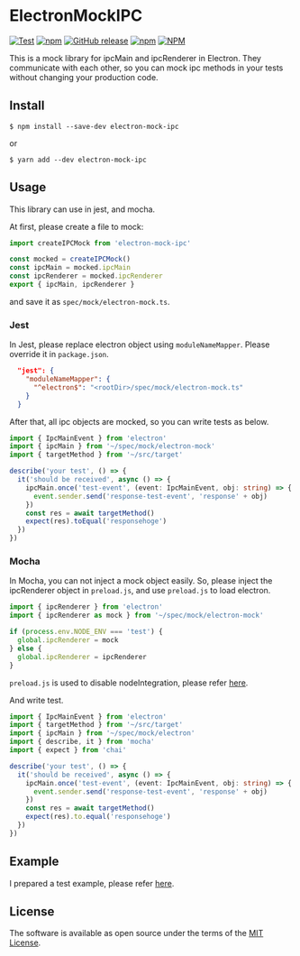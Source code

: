 # ElectronMockIPC
[![Test](https://github.com/h3poteto/electron-mock-ipc/actions/workflows/test.yml/badge.svg?branch=master)](https://github.com/h3poteto/electron-mock-ipc/actions/workflows/test.yml)
[![npm](https://img.shields.io/npm/v/electron-mock-ipc.svg)](https://www.npmjs.com/package/electron-mock-ipc)
[![GitHub release](https://img.shields.io/github/release/h3poteto/electron-mock-ipc.svg)](https://github.com/h3poteto/electron-mock-ipc/releases)
[![npm](https://img.shields.io/npm/dm/electron-mock-ipc)](https://www.npmjs.com/package/electron-mock-ipc)
[![NPM](https://img.shields.io/npm/l/electron-mock-ipc)](/LICENSE.txt)

This is a mock library for ipcMain and ipcRenderer in Electron. They communicate with each other, so you can mock ipc methods in your tests without changing your production code.


## Install

```
$ npm install --save-dev electron-mock-ipc
```

or

```
$ yarn add --dev electron-mock-ipc
```

## Usage
This library can use in jest, and mocha.

At first, please create a file to mock:

```typescript
import createIPCMock from 'electron-mock-ipc'

const mocked = createIPCMock()
const ipcMain = mocked.ipcMain
const ipcRenderer = mocked.ipcRenderer
export { ipcMain, ipcRenderer }
```
and save it as `spec/mock/electron-mock.ts`.


### Jest
In Jest, please replace electron object using `moduleNameMapper`. Please override it in `package.json`.

```json
  "jest": {
    "moduleNameMapper": {
      "^electron$": "<rootDir>/spec/mock/electron-mock.ts"
    }
  }
```

After that, all ipc objects are mocked, so you can write tests as below.

```typescript
import { IpcMainEvent } from 'electron'
import { ipcMain } from '~/spec/mock/electron-mock'
import { targetMethod } from '~/src/target'

describe('your test', () => {
  it('should be received', async () => {
    ipcMain.once('test-event', (event: IpcMainEvent, obj: string) => {
      event.sender.send('response-test-event', 'response' + obj)
    })
    const res = await targetMethod()
    expect(res).toEqual('responsehoge')
  })
})
```

### Mocha
In Mocha, you can not inject a mock object easily. So, please inject the ipcRenderer object in `preload.js`, and use `preload.js` to load electron.

```javascript
import { ipcRenderer } from 'electron'
import { ipcRenderer as mock } from '~/spec/mock/electron-mock'

if (process.env.NODE_ENV === 'test') {
  global.ipcRenderer = mock
} else {
  global.ipcRenderer = ipcRenderer
}
```

`preload.js` is used to disable nodeIntegration, please refer [here](https://stackoverflow.com/questions/52236641/electron-ipc-and-nodeintegration).


And write test.

```typescript
import { IpcMainEvent } from 'electron'
import { targetMethod } from '~/src/target'
import { ipcMain } from '~/spec/mock/electron'
import { describe, it } from 'mocha'
import { expect } from 'chai'

describe('your test', () => {
  it('should be received', async () => {
    ipcMain.once('test-event', (event: IpcMainEvent, obj: string) => {
      event.sender.send('response-test-event', 'response' + obj)
    })
    const res = await targetMethod()
    expect(res).to.equal('responsehoge')
  })
})
```

## Example
I prepared a test example, please refer [here](example).

## License

The software is available as open source under the terms of the [MIT License](https://opensource.org/licenses/MIT).
